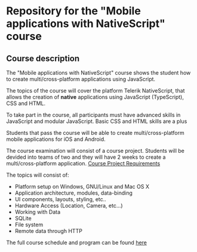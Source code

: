 # Repository for the "Mobile applications with NativeScript" course

<!-- description -->
##  Course description

<!-- Overview -->
The "Mobile applications with NativeScript" course shows the student how to create multi/cross-platform applications using JavaScript.

The topics of the course will cover the platform Telerik NativeScript, that allows the creation of **native** applications using JavaScript (TypeScript), CSS and HTML. 

<!-- Prerequisits -->
To take part in the course, all participants must have advanced skills in JavaScript and modular JavaScript. Basic CSS and HTML skills are a plus

<!-- Value  -->
Students that pass the course will be able to create multi/cross-platform mobile applications for iOS and Android.

<!-- Examination --> 
The course examination will consist of a course project. Students will be devided into teams of two and they will have 2 weeks to create a multi/cross-platform application. [Course Project Requirements](http://) 

<!-- Brief program -->
The topics will consist of:

-  Platform setup on Windows, GNU/Linux and Mac OS X
-  Application architecture, modules, data-binding
-  UI components, layouts, styling, etc..
-  Hardware Access (Location, Camera, etc...)
-  Working with Data
  -  SQLite
  - File system
  - Remote data through HTTP

The full course schedule and program can be found [here](/SCHEDULE.md)
